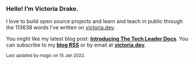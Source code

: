 ### Hello! I’m Victoria Drake.

I love to build open source projects and learn and teach in public through the 113638 words I’ve written on [victoria.dev](https://victoria.dev).

You might like my latest blog post: **[Introducing The Tech Leader Docs](https://victoria.dev/blog/introducing-the-tech-leader-docs/)**. You can subscribe to my [**blog RSS**](https://victoria.dev/index.xml) or by email at [**victoria.dev**](https://victoria.dev).

<sub>Last updated by magic on 15 Jan 2022.</sub>
